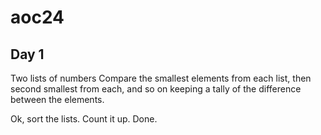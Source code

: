 # aoc24

## Day 1

Two lists of numbers
Compare the smallest elements from each list, then second smallest from each, and so on keeping a tally of the difference between the elements.

Ok, sort the lists. Count it up. Done.


